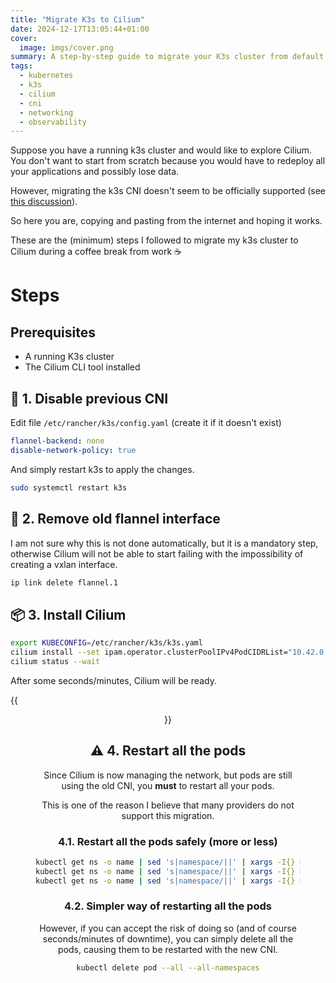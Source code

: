 ```yaml
---
title: "Migrate K3s to Cilium"
date: 2024-12-17T13:05:44+01:00
cover:
  image: imgs/cover.png
summary: A step-by-step guide to migrate your K3s cluster from default CNI to Cilium
tags:
  - kubernetes
  - k3s
  - cilium
  - cni
  - networking
  - observability
---
```


Suppose you have a running k3s cluster and would like to explore Cilium.
You don't want to start from scratch because you would have to redeploy all your applications and possibly lose data.

However, migrating the k3s CNI doesn't seem to be officially supported (see [this discussion](https://github.com/k3s-io/k3s/discussions/8101)).

So here you are, copying and pasting from the internet and hoping it works.

These are the (minimum) steps I followed to migrate my k3s cluster to Cilium during a coffee break from work ☕️

# Steps
## Prerequisites
- A running K3s cluster
- The Cilium CLI tool installed

## 🔌 1. Disable previous CNI

Edit file `/etc/rancher/k3s/config.yaml` (create it if it doesn't exist)

```yaml {linenos=inline}
flannel-backend: none
disable-network-policy: true
```

And simply restart k3s to apply the changes.

```sh
sudo systemctl restart k3s
```

## 🔌 2. Remove old flannel interface
I am not sure why this is not done automatically, but it is a mandatory step, otherwise Cilium will
not be able to start failing with the impossibility of creating a vxlan interface.
```sh
ip link delete flannel.1
```

## 📦 3. Install Cilium
```sh
export KUBECONFIG=/etc/rancher/k3s/k3s.yaml
cilium install --set ipam.operator.clusterPoolIPv4PodCIDRList="10.42.0.0/16"
cilium status --wait
```

After some seconds/minutes, Cilium will be ready.

{{<figure src="imgs/cover.png" align=center caption="Cilium after some minutes when it is ready">}}

## ⚠️ 4. Restart all the pods

Since Cilium is now managing the network, but pods are still using the old CNI,
you **must** to restart all your pods.

This is one of the reason I believe that many providers do not support this migration.

### 4.1. Restart all the pods safely (more or less)

```sh
kubectl get ns -o name | sed 's|namespace/||' | xargs -I{} kubectl rollout restart deployment -n {}
kubectl get ns -o name | sed 's|namespace/||' | xargs -I{} kubectl rollout restart statefulset -n {}
kubectl get ns -o name | sed 's|namespace/||' | xargs -I{} kubectl rollout restart daemonset -n {}
```

### 4.2. Simpler way of restarting all the pods

However, if you can accept the risk of doing so (and of course seconds/minutes of downtime),
you can simply delete all the pods, causing them to be restarted with the new CNI.

```sh
kubectl delete pod --all --all-namespaces
```
